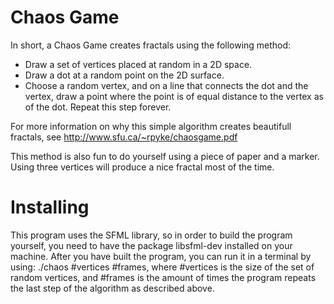 # Chaos Game
In short, a Chaos Game creates fractals using the following method:
* Draw a set of vertices placed at random in a 2D space.
* Draw a dot at a random point on the 2D surface.
* Choose a random vertex, and on a line that connects the dot and the vertex, draw a point where the point is of equal distance to the vertex as of the dot. Repeat this step forever.

For more information on why this simple algorithm creates beautifull fractals, see http://www.sfu.ca/~rpyke/chaosgame.pdf

This method is also fun to do yourself using a piece of paper and a marker.
Using three vertices will produce a nice fractal most of the time.

# Installing
This program uses the SFML library, so in order to build the program yourself, you need to have the package
libsfml-dev installed on your machine.
After you have built the program, you can run it in a terminal by using:
./chaos #vertices #frames, where #vertices is the size of the set of random vertices, and #frames is the amount of times the program repeats the last step of the algorithm as described above.
